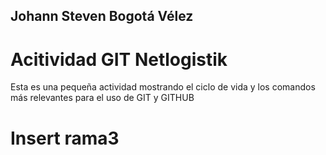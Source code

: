 ## Johann Steven Bogotá Vélez
# Acitividad GIT Netlogistik
Esta es una pequeña actividad mostrando el ciclo de vida y los comandos más relevantes para el uso de GIT y GITHUB

# Insert rama3